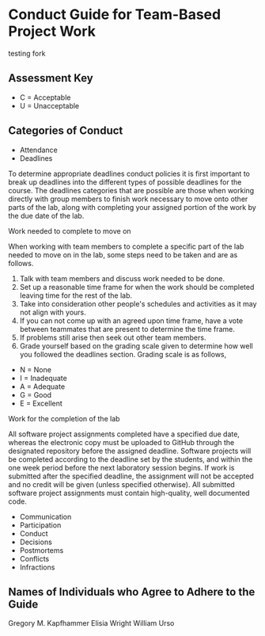 # Conduct Guide for Team-Based Project Work

testing fork

## Assessment Key

* C = Acceptable
* U = Unacceptable

## Categories of Conduct

* Attendance
* Deadlines

To determine appropriate deadlines conduct policies it is first important to break up deadlines into the different types of possible deadlines for the course. The deadlines categories that are possible are those when working directly with group members to finish work necessary to move onto other parts of the lab, along with completing your assigned portion of the work by the due date of the lab.

Work needed to complete to move on

When working with team members to complete a specific part of the lab needed to move on in the lab, some steps need to be taken and are as follows.

1. Talk with team members and discuss work needed to be done.
2. Set up a reasonable time frame for when the work should be completed leaving time for the rest of the lab.
3. Take into consideration other people's schedules and activities as it may not align with yours.
4. If you can not come up with an agreed upon time frame, have a vote between teammates that are present to determine the time frame.
5.  If problems still arise then seek out other team members.
6. Grade yourself based on the grading scale given to determine how well you followed the deadlines section. Grading scale is as follows,

* N = None
* I = Inadequate
* A = Adequate
* G = Good
* E = Excellent

Work for the completion of the lab

All software project assignments completed have a specified due date, whereas the electronic copy
must be uploaded to GitHub through the designated repository before the assigned deadline. Software
projects will be completed according to the deadline set by the students, and within the one week
period before the next laboratory session begins. If work is submitted after the specified
deadline, the assignment will not be accepted and no credit will be given (unless specified
otherwise). All submitted software project assignments must contain high-quality, well documented
code.

* Communication
* Participation
* Conduct
* Decisions
* Postmortems
* Conflicts
* Infractions

## Names of Individuals who Agree to Adhere to the Guide

Gregory M. Kapfhammer
Elisia Wright
William Urso
